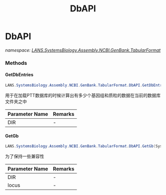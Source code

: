 ﻿---
title: DbAPI
---

# DbAPI
_namespace: [LANS.SystemsBiology.Assembly.NCBI.GenBank.TabularFormat](N-LANS.SystemsBiology.Assembly.NCBI.GenBank.TabularFormat.html)_



### Methods

#### GetDbEntries
```csharp
LANS.SystemsBiology.Assembly.NCBI.GenBank.TabularFormat.DbAPI.GetDbEntries(System.String)
```
用于在加载PTT数据库的时候计算出有多少个基因组和质粒的数据在当前的数据库文件夹之中

|Parameter Name|Remarks|
|--------------|-------|
|DIR|-|


#### GetGb
```csharp
LANS.SystemsBiology.Assembly.NCBI.GenBank.TabularFormat.DbAPI.GetGb(System.String,System.String)
```
为了保持一些兼容性

|Parameter Name|Remarks|
|--------------|-------|
|DIR|-|
|locus|-|





